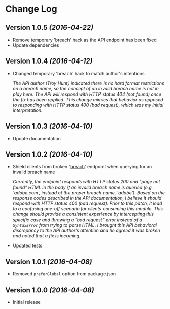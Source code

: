 # Change Log

## Version 1.0.5 *(2016-04-22)*

* Remove temporary 'breach' hack as the API endpoint has been fixed
* Update dependencies

## Version 1.0.4 *(2016-04-12)*

* Changed temporary 'breach' hack to match author's intentions

  *The API author (Troy Hunt) indicated there is no hard format restrictions on
  a breach name, so the concept of an invalid breach name is not in play here.
  The API will respond with HTTP status 404 (not found) once the fix has been
  applied. This change mimics that behavior as opposed to responding with HTTP
  status 400 (bad request), which was my initial interpretation.*

## Version 1.0.3 *(2016-04-10)*

* Update documentation

## Version 1.0.2 *(2016-04-10)*

* Shield clients from broken
  '[breach](https://haveibeenpwned.com/API/v2#SingleBreach)' endpoint when
  querying for an invalid breach name

  *Currently, the endpoint responds with HTTP status 200 and "page not found"
  HTML in the body if an invalid breach name is queried (e.g. 'adobe.com',
  instead of the proper breach name, 'adobe'). Based on the response codes
  described in the API documentation, I believe it should respond with HTTP
  status 400 (bad request). Prior to this patch, it lead to a confusing one-off
  scenario for clients consuming this module. This change should provide a
  consistent experience by intercepting this specific case and throwing a "bad
  request" error instead of a `SyntaxError` from trying to parse HTML. I
  brought this API behavioral discrepancy to the API author's attention and he
  agreed it was broken and noted that a fix is incoming.*

* Updated tests

## Version 1.0.1 *(2016-04-08)*

* Removed `preferGlobal` option from package.json

## Version 1.0.0 *(2016-04-08)*

* Initial release

